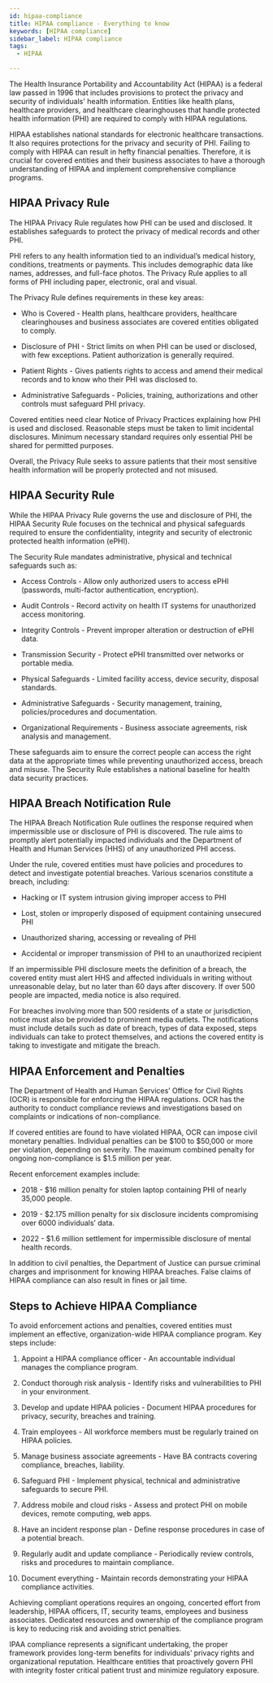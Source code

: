 ```yaml
---
id: hipaa-compliance
title: HIPAA compliance - Everything to know
keywords: [HIPAA compliance]
sidebar_label: HIPAA compliance
tags:
  - HIPAA

---
```


The Health Insurance Portability and Accountability Act (HIPAA) is a federal law passed in 1996 that includes provisions to protect the privacy and security of individuals' health information. Entities like health plans, healthcare providers, and healthcare clearinghouses that handle protected health information (PHI) are required to comply with HIPAA regulations. 

HIPAA establishes national standards for electronic healthcare transactions. It also requires protections for the privacy and security of PHI. Failing to comply with HIPAA can result in hefty financial penalties. Therefore, it is crucial for covered entities and their business associates to have a thorough understanding of HIPAA and implement comprehensive compliance programs.


## HIPAA Privacy Rule

The HIPAA Privacy Rule regulates how PHI can be used and disclosed. It establishes safeguards to protect the privacy of medical records and other PHI.

PHI refers to any health information tied to an individual’s medical history, conditions, treatments or payments. This includes demographic data like names, addresses, and full-face photos. The Privacy Rule applies to all forms of PHI including paper, electronic, oral and visual.

The Privacy Rule defines requirements in these key areas:

- Who is Covered - Health plans, healthcare providers, healthcare clearinghouses and business associates are covered entities obligated to comply.  

- Disclosure of PHI - Strict limits on when PHI can be used or disclosed, with few exceptions. Patient authorization is generally required.

- Patient Rights - Gives patients rights to access and amend their medical records and to know who their PHI was disclosed to.

- Administrative Safeguards - Policies, training, authorizations and other controls must safeguard PHI privacy. 

Covered entities need clear Notice of Privacy Practices explaining how PHI is used and disclosed. Reasonable steps must be taken to limit incidental disclosures. Minimum necessary standard requires only essential PHI be shared for permitted purposes. 

Overall, the Privacy Rule seeks to assure patients that their most sensitive health information will be properly protected and not misused.

## HIPAA Security Rule 

While the HIPAA Privacy Rule governs the use and disclosure of PHI, the HIPAA Security Rule focuses on the technical and physical safeguards required to ensure the confidentiality, integrity and security of electronic protected health information (ePHI).

The Security Rule mandates administrative, physical and technical safeguards such as:

- Access Controls - Allow only authorized users to access ePHI (passwords, multi-factor authentication, encryption).

- Audit Controls - Record activity on health IT systems for unauthorized access monitoring.

- Integrity Controls - Prevent improper alteration or destruction of ePHI data.

- Transmission Security - Protect ePHI transmitted over networks or portable media.

- Physical Safeguards - Limited facility access, device security, disposal standards. 

- Administrative Safeguards - Security management, training, policies/procedures and documentation.

- Organizational Requirements - Business associate agreements, risk analysis and management.

These safeguards aim to ensure the correct people can access the right data at the appropriate times while preventing unauthorized access, breach and misuse. The Security Rule establishes a national baseline for health data security practices.

## HIPAA Breach Notification Rule

The HIPAA Breach Notification Rule outlines the response required when impermissible use or disclosure of PHI is discovered. The rule aims to promptly alert potentially impacted individuals and the Department of Health and Human Services (HHS) of any unauthorized PHI access.

Under the rule, covered entities must have policies and procedures to detect and investigate potential breaches. Various scenarios constitute a breach, including:

- Hacking or IT system intrusion giving improper access to PHI

- Lost, stolen or improperly disposed of equipment containing unsecured PHI

- Unauthorized sharing, accessing or revealing of PHI 

- Accidental or improper transmission of PHI to an unauthorized recipient

If an impermissible PHI disclosure meets the definition of a breach, the covered entity must alert HHS and affected individuals in writing without unreasonable delay, but no later than 60 days after discovery. If over 500 people are impacted, media notice is also required. 

For breaches involving more than 500 residents of a state or jurisdiction, notice must also be provided to prominent media outlets. The notifications must include details such as date of breach, types of data exposed, steps individuals can take to protect themselves, and actions the covered entity is taking to investigate and mitigate the breach.

## HIPAA Enforcement and Penalties 

The Department of Health and Human Services’ Office for Civil Rights (OCR) is responsible for enforcing the HIPAA regulations. OCR has the authority to conduct compliance reviews and investigations based on complaints or indications of non-compliance. 

If covered entities are found to have violated HIPAA, OCR can impose civil monetary penalties. Individual penalties can be $100 to $50,000 or more per violation, depending on severity. The maximum combined penalty for ongoing non-compliance is $1.5 million per year.

Recent enforcement examples include:

- 2018 - $16 million penalty for stolen laptop containing PHI of nearly 35,000 people.

- 2019 - $2.175 million penalty for six disclosure incidents compromising over 6000 individuals’ data.

- 2022 - $1.6 million settlement for impermissible disclosure of mental health records.

In addition to civil penalties, the Department of Justice can pursue criminal charges and imprisonment for knowing HIPAA breaches. False claims of HIPAA compliance can also result in fines or jail time.

## Steps to Achieve HIPAA Compliance

To avoid enforcement actions and penalties, covered entities must implement an effective, organization-wide HIPAA compliance program. Key steps include:

1. Appoint a HIPAA compliance officer - An accountable individual manages the compliance program.

2. Conduct thorough risk analysis - Identify risks and vulnerabilities to PHI in your environment. 

3. Develop and update HIPAA policies - Document HIPAA procedures for privacy, security, breaches and training.

4. Train employees - All workforce members must be regularly trained on HIPAA policies.

5. Manage business associate agreements - Have BA contracts covering compliance, breaches, liability.

6. Safeguard PHI - Implement physical, technical and administrative safeguards to secure PHI.

7. Address mobile and cloud risks - Assess and protect PHI on mobile devices, remote computing, web apps. 

8. Have an incident response plan - Define response procedures in case of a potential breach.

9. Regularly audit and update compliance - Periodically review controls, risks and procedures to maintain compliance.

10. Document everything - Maintain records demonstrating your HIPAA compliance activities.

Achieving compliant operations requires an ongoing, concerted effort from leadership, HIPAA officers, IT, security teams, employees and business associates. Dedicated resources and ownership of the compliance program is key to reducing risk and avoiding strict penalties.

IPAA compliance represents a significant undertaking, the proper framework provides long-term benefits for individuals’ privacy rights and organizational reputation. Healthcare entities that proactively govern PHI with integrity foster critical patient trust and minimize regulatory exposure.
